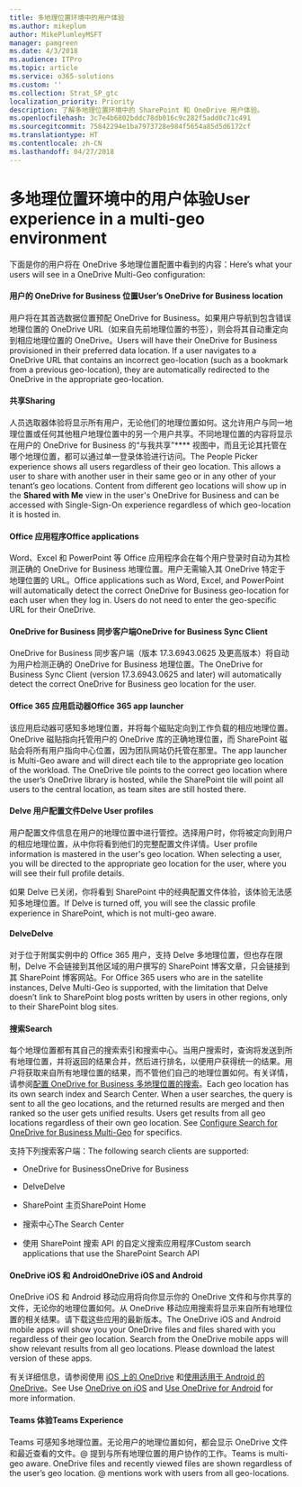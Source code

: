 ```yaml
---
title: 多地理位置环境中的用户体验
ms.author: mikeplum
author: MikePlumleyMSFT
manager: pamgreen
ms.date: 4/3/2018
ms.audience: ITPro
ms.topic: article
ms.service: o365-solutions
ms.custom: ''
ms.collection: Strat_SP_gtc
localization_priority: Priority
description: 了解多地理位置环境中的 SharePoint 和 OneDrive 用户体验。
ms.openlocfilehash: 3c7e4b6802bddc78db016c9c282f5add0c71c491
ms.sourcegitcommit: 75842294e1ba7973728e984f5654a85d5d6172cf
ms.translationtype: HT
ms.contentlocale: zh-CN
ms.lasthandoff: 04/27/2018
---
```

# <a name="user-experience-in-a-multi-geo-environment"></a><span data-ttu-id="9c66a-103">多地理位置环境中的用户体验</span><span class="sxs-lookup"><span data-stu-id="9c66a-103">User experience in a multi-geo environment</span></span>

<span data-ttu-id="9c66a-104">下面是你的用户将在 OneDrive 多地理位置配置中看到的内容：</span><span class="sxs-lookup"><span data-stu-id="9c66a-104">Here’s what your users will see in a OneDrive Multi-Geo configuration:</span></span>

#### <a name="users-onedrive-for-business-location"></a><span data-ttu-id="9c66a-105">用户的 OneDrive for Business 位置</span><span class="sxs-lookup"><span data-stu-id="9c66a-105">User’s OneDrive for Business location</span></span>

<span data-ttu-id="9c66a-p101">用户将在其首选数据位置预配 OneDrive for Business。如果用户导航到包含错误地理位置的 OneDrive URL（如来自先前地理位置的书签），则会将其自动重定向到相应地理位置的 OneDrive。</span><span class="sxs-lookup"><span data-stu-id="9c66a-p101">Users will have their OneDrive for Business provisioned in their preferred data location. If a user navigates to a OneDrive URL that contains an incorrect geo-location (such as a bookmark from a previous geo-location), they are automatically redirected to the OneDrive in the appropriate geo-location.</span></span>

#### <a name="sharing"></a><span data-ttu-id="9c66a-108">共享</span><span class="sxs-lookup"><span data-stu-id="9c66a-108">Sharing</span></span>

<span data-ttu-id="9c66a-p102">人员选取器体验将显示所有用户，无论他们的地理位置如何。这允许用户与同一地理位置或任何其他租户地理位置中的另一个用户共享。不同地理位置的内容将显示在用户的 OneDrive for Business 的“与我共享”**** 视图中，而且无论其托管在哪个地理位置，都可以通过单一登录体验进行访问。</span><span class="sxs-lookup"><span data-stu-id="9c66a-p102">The People Picker experience shows all users regardless of their geo location. This allows a user to share with another user in their same geo or in any other of your tenant’s geo locations. Content from different geo locations will show up in the **Shared with Me** view in the user's OneDrive for Business and can be accessed with Single-Sign-On experience regardless of which geo-location it is hosted in.</span></span>

#### <a name="office-applications"></a><span data-ttu-id="9c66a-112">Office 应用程序</span><span class="sxs-lookup"><span data-stu-id="9c66a-112">Office applications</span></span>

<span data-ttu-id="9c66a-p103">Word、Excel 和 PowerPoint 等 Office 应用程序会在每个用户登录时自动为其检测正确的 OneDrive for Business 地理位置。用户无需输入其 OneDrive 特定于地理位置的 URL。</span><span class="sxs-lookup"><span data-stu-id="9c66a-p103">Office applications such as Word, Excel, and PowerPoint will automatically detect the correct OneDrive for Business geo-location for each user when they log in. Users do not need to enter the geo-specific URL for their OneDrive.</span></span>

#### <a name="onedrive-for-business-sync-client"></a><span data-ttu-id="9c66a-115">OneDrive for Business 同步客户端</span><span class="sxs-lookup"><span data-stu-id="9c66a-115">OneDrive for Business Sync Client</span></span>

<span data-ttu-id="9c66a-116">OneDrive for Business 同步客户端（版本 17.3.6943.0625 及更高版本）将自动为用户检测正确的 OneDrive for Business 地理位置。</span><span class="sxs-lookup"><span data-stu-id="9c66a-116">The OneDrive for Business Sync Client (version 17.3.6943.0625 and later) will automatically detect the correct OneDrive for Business geo location for the user.</span></span>

#### <a name="office-365-app-launcher"></a><span data-ttu-id="9c66a-117">Office 365 应用启动器</span><span class="sxs-lookup"><span data-stu-id="9c66a-117">Office 365 app launcher</span></span>

<span data-ttu-id="9c66a-p104">该应用启动器可感知多地理位置，并将每个磁贴定向到工作负载的相应地理位置。OneDrive 磁贴指向托管用户的 OneDrive 库的正确地理位置，而 SharePoint 磁贴会将所有用户指向中心位置，因为团队网站仍托管在那里。</span><span class="sxs-lookup"><span data-stu-id="9c66a-p104">The app launcher is Multi-Geo aware and will direct each tile to the appropriate geo location of the workload. The OneDrive tile points to the correct geo location where the user’s OneDrive library is hosted, while the SharePoint tile will point all users to the central location, as team sites are still hosted there.</span></span>

#### <a name="delve-user-profiles"></a><span data-ttu-id="9c66a-120">Delve 用户配置文件</span><span class="sxs-lookup"><span data-stu-id="9c66a-120">Delve User profiles</span></span>

<span data-ttu-id="9c66a-p105">用户配置文件信息在用户的地理位置中进行管控。选择用户时，你将被定向到用户的相应地理位置，从中你将看到他们的完整配置文件详情。</span><span class="sxs-lookup"><span data-stu-id="9c66a-p105">User profile information is mastered in the user's geo location. When selecting a user, you will be directed to the appropriate geo location for the user, where you will see their full profile details.</span></span>

<span data-ttu-id="9c66a-123">如果 Delve 已关闭，你将看到 SharePoint 中的经典配置文件体验，该体验无法感知多地理位置。</span><span class="sxs-lookup"><span data-stu-id="9c66a-123">If Delve is turned off, you will see the classic profile experience in SharePoint, which is not multi-geo aware.</span></span>

#### <a name="delve"></a><span data-ttu-id="9c66a-124">Delve</span><span class="sxs-lookup"><span data-stu-id="9c66a-124">Delve</span></span>

<span data-ttu-id="9c66a-125">对于位于附属实例中的 Office 365 用户，支持 Delve 多地理位置，但也存在限制，Delve 不会链接到其他区域的用户撰写的 SharePoint 博客文章，只会链接到其 SharePoint 博客网站。</span><span class="sxs-lookup"><span data-stu-id="9c66a-125">For Office 365 users who are in the satellite instances, Delve Multi-Geo is supported, with the limitation that Delve doesn’t link to SharePoint blog posts written by users in other regions, only to their SharePoint blog sites.</span></span>

#### <a name="search"></a><span data-ttu-id="9c66a-126">搜索</span><span class="sxs-lookup"><span data-stu-id="9c66a-126">Search</span></span>

<span data-ttu-id="9c66a-p106">每个地理位置都有其自己的搜索索引和搜索中心。当用户搜索时，查询将发送到所有地理位置，并将返回的结果合并，然后进行排名，以便用户获得统一的结果。用户将获取来自所有地理位置的结果，而不管他们自己的地理位置如何。有关详情，请参阅[配置 OneDrive for Business 多地理位置的搜索](configure-search-for-multi-geo.md)。</span><span class="sxs-lookup"><span data-stu-id="9c66a-p106">Each geo location has its own search index and Search Center. When a user searches, the query is sent to all the geo locations, and the returned results are merged and then ranked so the user gets unified results. Users get results from all geo locations regardless of their own geo location. See [Configure Search for OneDrive for Business Multi-Geo](configure-search-for-multi-geo.md) for specifics.</span></span>

<span data-ttu-id="9c66a-131">支持下列搜索客户端：</span><span class="sxs-lookup"><span data-stu-id="9c66a-131">The following search clients are supported:</span></span>

-   <span data-ttu-id="9c66a-132">OneDrive for Business</span><span class="sxs-lookup"><span data-stu-id="9c66a-132">OneDrive for Business</span></span>

-   <span data-ttu-id="9c66a-133">Delve</span><span class="sxs-lookup"><span data-stu-id="9c66a-133">Delve</span></span>

-   <span data-ttu-id="9c66a-134">SharePoint 主页</span><span class="sxs-lookup"><span data-stu-id="9c66a-134">SharePoint Home</span></span>

-   <span data-ttu-id="9c66a-135">搜索中心</span><span class="sxs-lookup"><span data-stu-id="9c66a-135">The Search Center</span></span>

-   <span data-ttu-id="9c66a-136">使用 SharePoint 搜索 API 的自定义搜索应用程序</span><span class="sxs-lookup"><span data-stu-id="9c66a-136">Custom search applications that use the SharePoint Search API</span></span>

#### <a name="onedrive-ios-and-android"></a><span data-ttu-id="9c66a-137">OneDrive iOS 和 Android</span><span class="sxs-lookup"><span data-stu-id="9c66a-137">OneDrive iOS and Android</span></span> 

<span data-ttu-id="9c66a-p107">OneDrive iOS 和 Android 移动应用将向你显示你的 OneDrive 文件和与你共享的文件，无论你的地理位置如何。从 OneDrive 移动应用搜索将显示来自所有地理位置的相关结果。请下载这些应用的最新版本。</span><span class="sxs-lookup"><span data-stu-id="9c66a-p107">The OneDrive iOS and Android mobile apps will show you your OneDrive files and files shared with you regardless of their geo location. Search from the OneDrive mobile apps will show relevant results from all geo locations. Please download the latest version of these apps.</span></span>

<span data-ttu-id="9c66a-141">有关详细信息，请参阅使用 [iOS 上的 OneDrive](https://support.office.com/article/08d5c5b2-ccc6-40eb-a244-fe3597a3c247) 和[使用适用于 Android 的 OneDrive](https://support.office.com/article/eee1d31c-792d-41d4-8132-f9621b39eb36)。</span><span class="sxs-lookup"><span data-stu-id="9c66a-141">See Use [OneDrive on iOS](https://support.office.com/article/08d5c5b2-ccc6-40eb-a244-fe3597a3c247) and [Use OneDrive for Android](https://support.office.com/article/eee1d31c-792d-41d4-8132-f9621b39eb36) for more information.</span></span>

#### <a name="teams-experience"></a><span data-ttu-id="9c66a-142">Teams 体验</span><span class="sxs-lookup"><span data-stu-id="9c66a-142">Teams Experience</span></span>

<span data-ttu-id="9c66a-p108">Teams 可感知多地理位置。无论用户的地理位置如何，都会显示 OneDrive 文件和最近查看的文件。@ 提到与所有地理位置的用户协作的工作。</span><span class="sxs-lookup"><span data-stu-id="9c66a-p108">Teams is multi-geo aware. OneDrive files and recently viewed files are shown regardless of the user’s geo location. @ mentions work with users from all geo-locations.</span></span>
